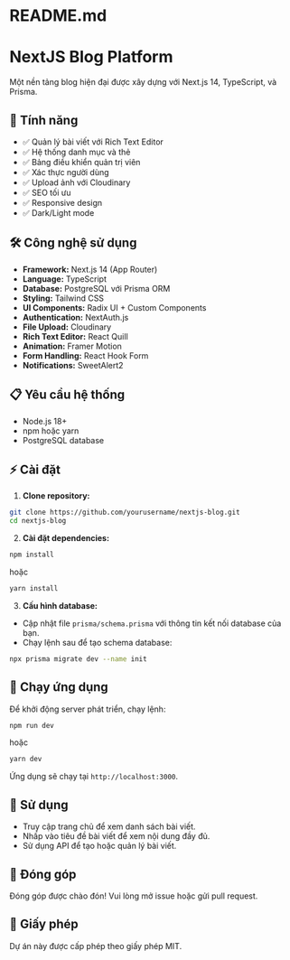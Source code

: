 # README.md

# NextJS Blog Platform

Một nền tảng blog hiện đại được xây dựng với Next.js 14, TypeScript, và Prisma.

## 🚀 Tính năng

- ✅ Quản lý bài viết với Rich Text Editor
- ✅ Hệ thống danh mục và thẻ
- ✅ Bảng điều khiển quản trị viên
- ✅ Xác thực người dùng
- ✅ Upload ảnh với Cloudinary
- ✅ SEO tối ưu
- ✅ Responsive design
- ✅ Dark/Light mode

## 🛠️ Công nghệ sử dụng

- **Framework:** Next.js 14 (App Router)
- **Language:** TypeScript
- **Database:** PostgreSQL với Prisma ORM
- **Styling:** Tailwind CSS
- **UI Components:** Radix UI + Custom Components
- **Authentication:** NextAuth.js
- **File Upload:** Cloudinary
- **Rich Text Editor:** React Quill
- **Animation:** Framer Motion
- **Form Handling:** React Hook Form
- **Notifications:** SweetAlert2

## 📋 Yêu cầu hệ thống

- Node.js 18+ 
- npm hoặc yarn
- PostgreSQL database

## ⚡ Cài đặt

1. **Clone repository:**
```bash
git clone https://github.com/yourusername/nextjs-blog.git
cd nextjs-blog
```

2. **Cài đặt dependencies:**
```bash
npm install
```
hoặc
```bash
yarn install
```

3. **Cấu hình database:**
- Cập nhật file `prisma/schema.prisma` với thông tin kết nối database của bạn.
- Chạy lệnh sau để tạo schema database:
```bash
npx prisma migrate dev --name init
```

## 🚀 Chạy ứng dụng

Để khởi động server phát triển, chạy lệnh:
```bash
npm run dev
```
hoặc
```bash
yarn dev
```
Ứng dụng sẽ chạy tại `http://localhost:3000`.

## 📖 Sử dụng

- Truy cập trang chủ để xem danh sách bài viết.
- Nhấp vào tiêu đề bài viết để xem nội dung đầy đủ.
- Sử dụng API để tạo hoặc quản lý bài viết.

## 🤝 Đóng góp

Đóng góp được chào đón! Vui lòng mở issue hoặc gửi pull request.

## 📄 Giấy phép

Dự án này được cấp phép theo giấy phép MIT.